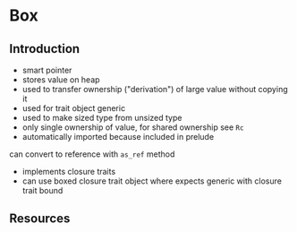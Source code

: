 # Box



## Introduction

- smart pointer
- stores value on heap
- used to transfer ownership ("derivation") of large value without copying it
- used for trait object generic
- used to make sized type from unsized type
- only single ownership of value, for shared ownership see `Rc`
- automatically imported because included in prelude

can convert to reference with `as_ref` method

- implements closure traits
- can use boxed closure trait object where expects generic with closure trait bound



## Resources
